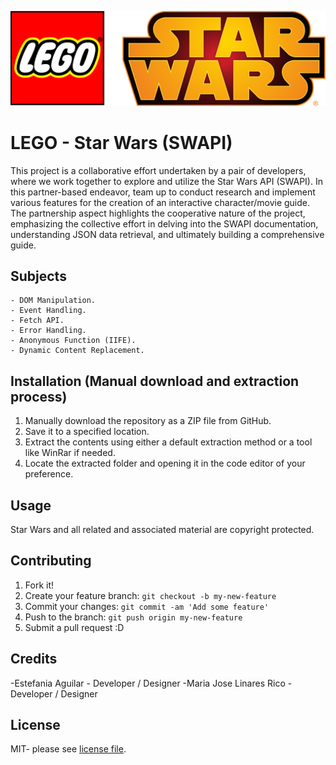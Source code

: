 ![oops, image not found](images/logo.png "Star Wars Icon")


# LEGO - Star Wars (SWAPI)  

This project is a collaborative effort undertaken by a pair of developers, where we work together to explore and utilize the Star Wars API (SWAPI). In this partner-based endeavor, team up to conduct research and implement various features for the creation of an interactive character/movie guide. The partnership aspect highlights the cooperative nature of the project, emphasizing the collective effort in delving into the SWAPI documentation, understanding JSON data retrieval, and ultimately building a comprehensive guide. 

## Subjects 

    - DOM Manipulation.
    - Event Handling.
    - Fetch API.
    - Error Handling.
    - Anonymous Function (IIFE).
    - Dynamic Content Replacement.
## Installation (Manual download and extraction process)

1. Manually download the repository as a ZIP file from GitHub.
2. Save it to a specified location.  
3. Extract the contents using either a default extraction method or a tool like WinRar if needed.
4. Locate the extracted folder and opening it in the code editor of your preference.


## Usage  

Star Wars and all related and associated material are copyright protected.  

## Contributing  

1. Fork it!  
2. Create your feature branch: `git checkout -b my-new-feature`  
3. Commit your changes: `git commit -am 'Add some feature'`  
4. Push to the branch: `git push origin my-new-feature`  
5. Submit a pull request :D  


## Credits  

-Estefania Aguilar - Developer / Designer
-Maria Jose Linares Rico - Developer / Designer

## License  

MIT- please see [license file](LICENSE).  
